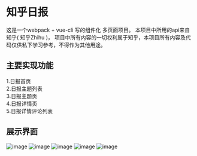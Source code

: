 知乎日报 
====
这是一个webpack + vue-cli 写的组件化 多页面项目。
本项目中所用的api来自知乎( 知乎Zhihu )， 项目中所有内容的一切权利属于知乎，本项目所有内容及代码仅供私下学习参考，不得作为其他用途。

主要实现功能
-------  
1.日报首页<br/>
2.日报主题列表<br/>
3.日报主题页<br/>
4.日报详情页<br/>
5.日报详情评论列表<br/>

展示界面
-------  
![image](https://github.com/lvpangpang/zhihu/blob/master/static/a%20(1).png)
![image](https://github.com/lvpangpang/zhihu/blob/master/static/a%20(2).png)
![image](https://github.com/lvpangpang/zhihu/blob/master/static/a%20(3).png)
![image](https://github.com/lvpangpang/zhihu/blob/master/static/a%20(4).png)
![image](https://github.com/lvpangpang/zhihu/blob/master/static/a%20(5).png)







